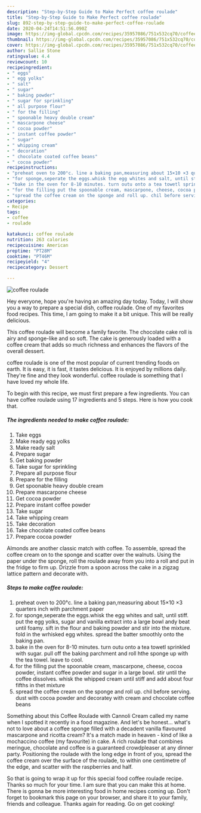 ```yaml
---
description: "Step-by-Step Guide to Make Perfect coffee roulade"
title: "Step-by-Step Guide to Make Perfect coffee roulade"
slug: 892-step-by-step-guide-to-make-perfect-coffee-roulade
date: 2020-04-24T14:51:56.090Z
image: https://img-global.cpcdn.com/recipes/35957086/751x532cq70/coffee-roulade-recipe-main-photo.jpg
thumbnail: https://img-global.cpcdn.com/recipes/35957086/751x532cq70/coffee-roulade-recipe-main-photo.jpg
cover: https://img-global.cpcdn.com/recipes/35957086/751x532cq70/coffee-roulade-recipe-main-photo.jpg
author: Sallie Stone
ratingvalue: 4.4
reviewcount: 10
recipeingredient:
- " eggs"
- " egg yolks"
- " salt"
- " sugar"
- " baking powder"
- " sugar for sprinkling"
- " all purpose flour"
- " for the filling"
- " spoonable heavy double cream"
- " mascarpone cheese"
- " cocoa powder"
- " instant coffee powder"
- " sugar"
- " whipping cream"
- " decoration"
- " chocolate coated coffee beans"
- " cocoa powder"
recipeinstructions:
- "preheat oven to 200°c. line a baking pan,measuring about 15×10 ×3 quarters inch with parchment paper"
- "for sponge,seperate the eggs.whisk the egg whites and salt, until stiff. put the egg yolks,  sugar and vanilla extract into a large bowl andy beat until foamy. sift in the flour and baking powder  and stir into the mixture. fold in the wrhisked egg whites. spread the batter smoothly onto the baking pan."
- "bake in the oven for 8-10 minutes. turn outu onto a tea towetl sprinkled with sugar. pull off the baking parchment and roll hthe sponge up with the tea towel. leave to cool."
- "for the filling put the spoonable cream, mascarpone, cheese, cocoa powder, instant coffee powder and sugar in a large bowl. stir until the coffee dissolves. whisk the whipped cream until stiff and add about four fifths in thet mixture"
- "spread the coffee cream on the sponge and roll up. chil before serving. dust with cocoa powder and decoratey with cream and chocolate coffee beans"
categories:
- Recipe
tags:
- coffee
- roulade

katakunci: coffee roulade 
nutrition: 263 calories
recipecuisine: American
preptime: "PT28M"
cooktime: "PT46M"
recipeyield: "4"
recipecategory: Dessert

---
```



![coffee roulade](https://img-global.cpcdn.com/recipes/35957086/751x532cq70/coffee-roulade-recipe-main-photo.jpg)

Hey everyone, hope you're having an amazing day today. Today, I will show you a way to prepare a special dish, coffee roulade. One of my favorites food recipes. This time, I am going to make it a bit unique. This will be really delicious.

This coffee roulade will become a family favorite. The chocolate cake roll is airy and sponge-like and so soft. The cake is generously loaded with a coffee cream that adds so much richness and enhances the flavors of the overall dessert.

coffee roulade is one of the most popular of current trending foods on earth. It is easy, it is fast, it tastes delicious. It is enjoyed by millions daily. They're fine and they look wonderful. coffee roulade is something that I have loved my whole life.


To begin with this recipe, we must first prepare a few ingredients. You can have coffee roulade using 17 ingredients and 5 steps. Here is how you cook that.

<!--inarticleads1-->

##### The ingredients needed to make coffee roulade:

1. Take  eggs
1. Make ready  egg yolks
1. Make ready  salt
1. Prepare  sugar
1. Get  baking powder
1. Take  sugar for sprinkling
1. Prepare  all purpose flour
1. Prepare  for the filling
1. Get  spoonable heavy double cream
1. Prepare  mascarpone cheese
1. Get  cocoa powder
1. Prepare  instant coffee powder
1. Take  sugar
1. Take  whipping cream
1. Take  decoration
1. Take  chocolate coated coffee beans
1. Prepare  cocoa powder


Almonds are another classic match with coffee. To assemble, spread the coffee cream on to the sponge and scatter over the walnuts. Using the paper under the sponge, roll the roulade away from you into a roll and put in the fridge to firm up. Drizzle from a spoon across the cake in a zigzag lattice pattern and decorate with. 

<!--inarticleads2-->

##### Steps to make coffee roulade:

1. preheat oven to 200°c. line a baking pan,measuring about 15×10 ×3 quarters inch with parchment paper
1. for sponge,seperate the eggs.whisk the egg whites and salt, until stiff. put the egg yolks,  sugar and vanilla extract into a large bowl andy beat until foamy. sift in the flour and baking powder  and stir into the mixture. fold in the wrhisked egg whites. spread the batter smoothly onto the baking pan.
1. bake in the oven for 8-10 minutes. turn outu onto a tea towetl sprinkled with sugar. pull off the baking parchment and roll hthe sponge up with the tea towel. leave to cool.
1. for the filling put the spoonable cream, mascarpone, cheese, cocoa powder, instant coffee powder and sugar in a large bowl. stir until the coffee dissolves. whisk the whipped cream until stiff and add about four fifths in thet mixture
1. spread the coffee cream on the sponge and roll up. chil before serving. dust with cocoa powder and decoratey with cream and chocolate coffee beans


Something about this Coffee Roulade with Cannoli Cream called my name when I spotted it recently in a food magazine. And let&#39;s be honest… what&#39;s not to love about a coffee sponge filled with a decadent vanilla flavoured mascarpone and ricotta cream? It&#39;s a match made in heaven - kind of like a mochaccino coffee (my favourite) in cake. A rich roulade that combines meringue, chocolate and coffee is a guaranteed crowdpleaser at any dinner party. Positioning the roulade with the long edge in front of you, spread the coffee cream over the surface of the roulade, to within one centimetre of the edge, and scatter with the raspberries and half. 

So that is going to wrap it up for this special food coffee roulade recipe. Thanks so much for your time. I am sure that you can make this at home. There is gonna be more interesting food in home recipes coming up. Don't forget to bookmark this page on your browser, and share it to your family, friends and colleague. Thanks again for reading. Go on get cooking!
